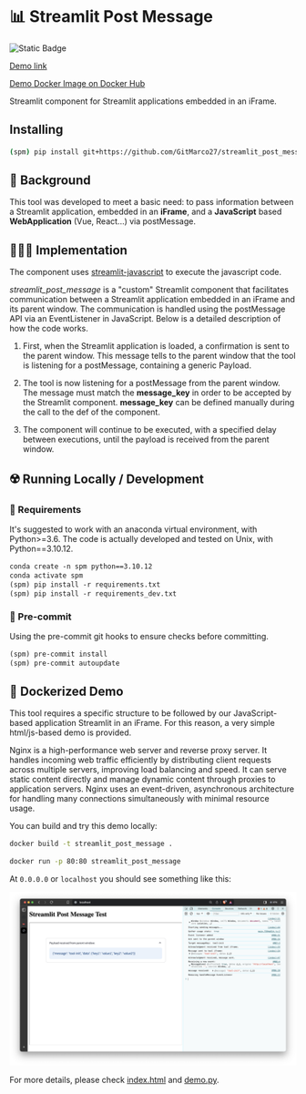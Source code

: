 # 📊 Streamlit Post Message

![Static Badge](https://img.shields.io/badge/Demo-Run_on_Render-blue?logo=render&link=https%3A%2F%2Fstreamlit-post-message.onrender.com%2F)

[Demo link](https://streamlit-post-message.onrender.com/)

[Demo Docker Image on Docker Hub](https://hub.docker.com/repository/docker/marcosanguineti/streamlit_post_message/general)

Streamlit component for Streamlit applications embedded in an iFrame.

## Installing

```bash
(spm) pip install git+https://github.com/GitMarco27/streamlit_post_message.git
```

## 🚀 Background

This tool was developed to meet a basic need: to pass information between a Streamlit application, embedded in an **iFrame**, and a **JavaScript** based **WebApplication** (Vue, React...) via postMessage.

## 👨🏼‍💻 Implementation

The component uses [streamlit-javascript](https://github.com/thunderbug1/streamlit-javascript) to execute the javascript code.

*streamlit_post_message* is a "custom" Streamlit component that facilitates communication between a Streamlit application embedded in an iFrame and its parent window. The communication is handled using the postMessage API via an EventListener in JavaScript. Below is a detailed description of how the code works.

1. First, when the Streamlit application is loaded, a confirmation is sent to the parent window. This message tells to the parent window that the tool is listening for a postMessage, containing a generic Payload.

2. The tool is now listening for a postMessage from the parent window. The message must match the **message_key** in order to be accepted by the Streamlit component. **message_key** can be defined manually during the call to the def of the component.

3. The component will continue to be executed, with a specified delay between executions, until the payload is received from the parent window.

## ☢️ Running Locally / Development

### 🎁 Requirements

It's suggested to work with an anaconda virtual environment, with Python>=3.6. The code is actually developed and tested on Unix, with Python==3.10.12.

```shell
conda create -n spm python==3.10.12
conda activate spm
(spm) pip install -r requirements.txt
(spm) pip install -r requirements_dev.txt
```

### 🔎 Pre-commit

Using the pre-commit git hooks to ensure checks before committing.

```shell
(spm) pre-commit install
(spm) pre-commit autoupdate
```

## 🐳 Dockerized Demo

This tool requires a specific structure to be followed by our JavaScript-based application Streamlit in an iFrame. For this reason, a very simple html/js-based demo is provided.

Nginx is a high-performance web server and reverse proxy server. It handles incoming web traffic efficiently by distributing client requests across multiple servers, improving load balancing and speed. It can serve static content directly and manage dynamic content through proxies to application servers. Nginx uses an event-driven, asynchronous architecture for handling many connections simultaneously with minimal resource usage.

You can build and try this demo locally:

```bash
docker build -t streamlit_post_message .
```

```bash
docker run -p 80:80 streamlit_post_message
```

At `0.0.0.0` or `localhost` you should see something like this:

![demo_image](resources/image.png)

For more details, please check [index.html](index.html) and [demo.py](demo.py).
